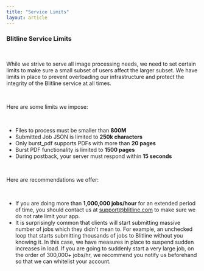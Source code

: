 ```yaml
---
title: "Service Limits"
layout: article
---
```


### Blitline Service Limits

<br/>

While we strive to serve all image processing needs, we need to set certain limits to make sure a small subset of users affect the larger subset. We have limits in place to prevent overloading our infrastructure and protect the integrity of the Blitline service at all times.

<br/>

Here are some limits we impose:

<br/>

- Files to process must be smaller than **800M**
- Submitted Job JSON is limited to **250k characters**
- Only burst_pdf supports PDFs with more than **20 pages**
- Burst PDF functionality is limited to **1500 pages**
- During postback, your server must respond within **15 seconds**

<br/>

Here are recommendations we offer:

<br/>

- If you are doing more than **1,000,000 jobs/hour** for an extended period of time, you should contact us at support@blitline.com to make sure we do not rate limit your app.
- It is surprisingly common that clients will start submitting massive number of jobs which they didn't mean to. For example, an unchecked loop that starts submitting thousands of jobs to Blitline without you knowing it. In this case, we have measures in place to suspend sudden increases in load. If you are going to suddenly start a very large job, on the order of 300,000+ jobs/hr, we recommend you notify us beforehand so that we can whitelist your account.




